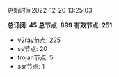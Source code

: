 更新时间2022-12-20 13:25:03

**总订阅: 45**
**总节点: 899**
**有效节点: 251**
- v2ray节点: 225
- ss节点: 20
- trojan节点: 5
- ssr节点: 1
